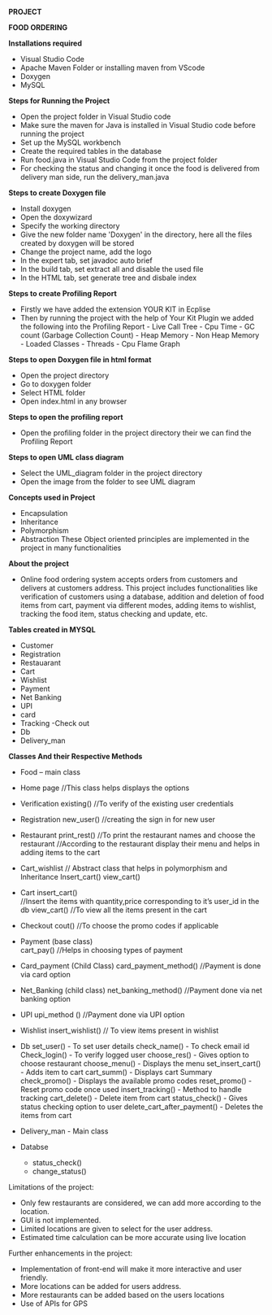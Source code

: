 ﻿**PROJECT**

**FOOD ORDERING** 

**Installations required**

- Visual Studio Code
- Apache Maven Folder or installing maven from VScode
- Doxygen  
- MySQL


**Steps for Running the Project**

- Open the project folder in Visual Studio code
- Make sure the maven for Java is installed in Visual Studio code before running the project
- Set up the MySQL workbench
- Create the required tables in the database
- Run food.java in Visual Studio Code from the project folder
- For checking the status and changing it once the food is delivered from delivery man side, run the delivery_man.java

**Steps to create Doxygen file**
- Install doxygen
- Open the doxywizard
- Specify the working directory 
- Give the new folder name 'Doxygen' in the directory, here all the files created by doxygen will be stored
- Change the project name, add the logo
- In the expert tab, set javadoc auto brief
- In the build tab, set extract all and disable the used file
- In the HTML tab, set generate tree and disbale index


**Steps to create Profiling Report**
- Firstly we have added the extension  YOUR KIT in Ecplise
- Then by running the project with the help of Your Kit Plugin we added the following into the Profiling Report
      - Live Call Tree
      - Cpu Time
      - GC count (Garbage Collection Count)
      - Heap Memory
      - Non Heap Memory
      - Loaded Classes
      - Threads
      - Cpu Flame Graph


**Steps to open Doxygen file in html format**

- Open the project directory 
- Go to doxygen folder
- Select HTML folder
- Open index.html in any browser

**Steps to open the profiling report**
- Open the profiling folder in the project directory their we can find the Profiling Report

**Steps to open UML class diagram**

- Select the UML_diagram folder in the project directory
- Open the image from the folder to see UML diagram

**Concepts used in Project**
- Encapsulation
- Inheritance
- Polymorphism
- Abstraction
These Object oriented principles are implemented in the project in many functionalities



**About the project**

- Online food ordering system accepts orders from customers and delivers at customers address. This project includes functionalities like verification of customers using a database, addition and deletion of food items from cart, payment via different modes, adding items to wishlist, tracking the food item, status checking and update, etc.

**Tables created in MYSQL**
- Customer
- Registration
- Restauarant
- Cart
- Wishlist
- Payment
- Net Banking 
- UPI
- card
- Tracking 
-Check out 
- Db
- Delivery_man


**Classes And their Respective Methods**

- Food – main class
- Home page    //This class helps displays the options                        
- Verification
    existing()   //To verify of the existing user credentials
- Registration
    new_user()  //creating the sign in for new user
- Restaurant
    print_rest() //To print the restaurant names and choose the restaurant
    //According to the restaurant display their menu and helps in adding items to the cart
- Cart_wishlist 
    // Abstract class that helps in polymorphism and Inheritance
    Insert_cart()
    view_cart()
- Cart
    insert_cart()   
    //Insert the items with quantity,price  corresponding to it’s user_id in the db
    view_cart()  //To view all the items present in the cart
- Checkout
    cout() //To choose the promo codes if applicable  
- Payment (base class)  
    cart_pay()   //Helps in choosing types of payment
- Card_payment (Child Class)
    card_payment_method() //Payment is done via card option
- Net_Banking (child class)
    net_banking_method() //Payment done via net banking option
- UPI
    upi_method () //Payment done via UPI option 
- Wishlist
    insert_wishlist() // To view items present in wishlist
- Db
    set_user() - To set user details 
    check_name() - To check email id
    Check_login() - To verify logged user
    choose_res() -  Gives option to choose restaurant
    choose_menu() - Displays the menu
    set_insert_cart() - Adds item to cart
    cart_summ() - Displays cart Summary
    check_promo() -  Displays the available promo codes
    reset_promo() - Reset promo code once used
    insert_tracking() - Method to handle tracking
    cart_delete() -  Delete item from cart
    status_check() - Gives status checking option to user
    delete_cart_after_payment() - Deletes the items from cart  

- Delivery_man - Main class
- Databse
  - status_check()
  - change_status()


Limitations of the project:
  - Only few restaurants are considered, we can add more according to the location.
  - GUI is not implemented. 
  - Limited locations are given to select for the user address.
  - Estimated time calculation can be more accurate using live location

Further enhancements in the project:
  - Implementation of front-end will make it more interactive and user friendly.
  - More locations can be added for users address.
  - More restaurants can be added based on the users locations
  - Use of APIs for GPS
  